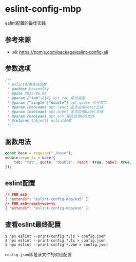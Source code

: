 # eslint-config-mbp
eslint配置的最佳实践

## 参考来源
* ali: https://npmjs.com/package/eslint-config-ali

## 参数选项
```js
/**
 * eslint配置生成函数
 * @author HeavenSky
 * @date 2020-06-09
 * @param {"tab"|2|4} opt.tab 缩进类型
 * @param {"single"|"double"} opt.quote 引号类型
 * @param {boolean} opt.react 是否启用react支持
 * @param {boolean} opt.babel 是否启用babel支持
 * @param {boolean} opt.es5 是否启用es5支持
 * @returns {object} eslint配置
 */
```

## 函数用法
```js
const base = require("./base");
module.exports = base({
	tab: "tab", quote: "double", react: true, babel: true,
});
```

## eslint配置
```json
// FOR es5
{ "extends": "eslint-config-mbp/es5" }
// FOR es6+react+vue+ts
{ "extends": "eslint-config-mbp/es6" }
```

## 查看eslint最终配置
```
$ npx eslint --print-config *.js > config.json
$ npx eslint --print-config *.ts > config.json
$ npx eslint --print-config *.vue > config.json
```
`config.json`即是该文件的对应配置